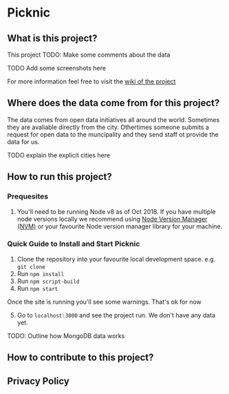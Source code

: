 # Picknic
## What is this project?
This project TODO: Make some comments about the data

TODO Add some screenshots here


For more information feel free to visit the [wiki of the project](https://github.com/earthiverse/picknic/wiki)

## Where does the data come from for this project?
The data comes from open data initiatives all around the world. Sometimes they are avaliable directly from the city. Othertimes someone submits a request for open data to the muncipality and they send staff ot provide the data for us.

TODO explain the explicit cities here

## How to run this project?
### Prequesites
1. You'll need to be running Node v8 as of Oct 2018. If you have multiple node versions locally we recommend using [Node Version Manager (NVM)](https://github.com/creationix/nvm) or your favourite Node version manager library for your machine.

### Quick Guide to Install and Start Picknic
1. Clone the repository into your favourite local development space. e.g. `git clone `
2. Run `npm install`
3. Run `npm script-build`
4. Run `npm start`

Once the site is running you'll see some warnings. That's ok for now

5. Go to `localhost:3000` and see the project run. We don't have any data yet.

TODO: Outline how MongoDB data works

## How to contribute to this project?

## Privacy Policy

